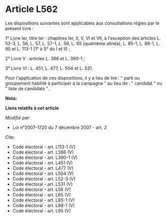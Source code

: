 # Article L562

Les dispositions suivantes sont applicables aux consultations régies par le présent livre : 

1° Livre Ier, titre Ier : chapitres Ier, II, V, VI et VII, à l'exception des articles L. 52-3, L. 56, L. 57, L. 57-1, L. 58,
L. 65 (quatrième alinéa), L. 85-1, L. 88-1, L. 95 et L. 113-1 (1° à 5° du I et II) ; 

2° Livre V : articles L. 386 et L. 390-1 ; 

3° Livre VI : L. 451, L. 477, L. 504 et L. 531. 

Pour l'application de ces dispositions, il y a lieu de lire : " parti ou groupement habilité à participer à la campagne " au
lieu de : " candidat " ou " liste de candidats ".

**Nota:**



**Liens relatifs à cet article**

_Modifié par_:

  - Loi n°2007-1720 du 7 décembre 2007 - art. 2

_Cite_:

  - Code électoral - art. L113-1 (V)
  - Code électoral - art. L386 (V)
  - Code électoral - art. L390-1 (V)
  - Code électoral - art. L451 (V)
  - Code électoral - art. L477 (V)
  - Code électoral - art. L504 (V)
  - Code électoral - art. L52-3 (V)
  - Code électoral - art. L531 (V)
  - Code électoral - art. L56 (V)
  - Code électoral - art. L65 (V)
  - Code électoral - art. L85-1 (V)
  - Code électoral - art. L88-1 (V)
  - Code électoral - art. L95 (V)
